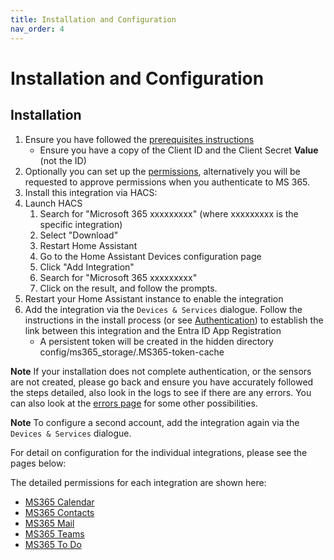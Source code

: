 ```yaml
---
title: Installation and Configuration
nav_order: 4
---
```


# Installation and Configuration
## Installation
1. Ensure you have followed the [prerequisites instructions](./prerequisites.md)
    * Ensure you have a copy of the Client ID and the Client Secret **Value** (not the ID)
1. Optionally you can set up the [permissions](./permissions.md), alternatively you will be requested to approve permissions when you authenticate to MS 365.
1. Install this integration via HACS:
1. Launch HACS
    1. Search for "Microsoft 365 xxxxxxxxx" (where xxxxxxxxx is the specific integration)
    1. Select "Download"
    1. Restart Home Assistant
    1. Go to the Home Assistant Devices configuration page
    1. Click "Add Integration"
    1. Search for "Microsoft 365 xxxxxxxxx"
    1. Click on the result, and follow the prompts.
1. Restart your Home Assistant instance to enable the integration
1. Add the integration via the `Devices & Services` dialogue. Follow the instructions in the install process (or see [Authentication](./authentication.md)) to establish the link between this integration and the Entra ID App Registration
    * A persistent token will be created in the hidden directory config/ms365_storage/.MS365-token-cache

**Note** If your installation does not complete authentication, or the sensors are not created, please go back and ensure you have accurately followed the steps detailed, also look in the logs to see if there are any errors. You can also look at the [errors page](./errors.md) for some other possibilities.

**Note** To configure a second account, add the integration again via the `Devices & Services` dialogue.

For detail on configuration for the individual integrations, please see the pages below:

The detailed permissions for each integration are shown here:
* [MS365 Calendar](https://rogerselwyn.github.io/MS365-Calendar/installation_and_configuration.md)
* [MS365 Contacts](https://rogerselwyn.github.io/MS365-Contacts/installation_and_configuration.md)
* [MS365 Mail](https://rogerselwyn.github.io/MS365-Mail/installation_and_configuration.md)
* [MS365 Teams](https://rogerselwyn.github.io/MS365-Teams/installation_and_configuration.md)
* [MS365 To Do](https://rogerselwyn.github.io/MS365-ToDo/installation_and_configuration.md)